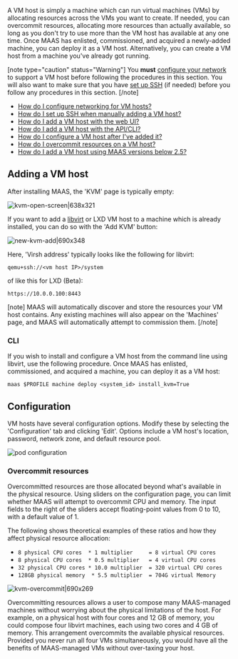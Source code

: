 A VM host is simply a machine which can run virtual machines (VMs) by allocating  resources across the VMs you want to create.  If needed, you can overcommit resources, allocating more resources than actually available, so long as you don't try to use more than the VM host has available at any one time. Once MAAS has enlisted, commissioned, and acquired a newly-added machine, you can deploy it as a VM host.  Alternatively, you can create a VM host from a machine you've already got running.

[note type="caution" status="Warning"]
You **must** [configure your network](/t/vm-host-networking/1526) to support a VM host before following the procedures in this section.  You will also want to make sure that you have [set up SSH](/t/vm-host-networking/1526#heading--set-up-ssh) (if needed) before you follow any procedures in this section. 
[/note]

* [How do I configure networking for VM hosts?](/t/vm-host-networking/1526)
* [How do I set up SSH when manually adding a VM host?](/t/vm-host-networking/1526#heading--set-up-ssh)
* [How do I add a VM host with the web UI?](/t/intro-to-vm-hosts-2-8-draft/1549#heading--adding-a-vm-host)
* [How do I add a VM host with the API/CLI?](/t/intro-to-vm-hosts-2-8-draft/1549#heading--adding-a-vm-host-cli)
* [How do I configure a VM host after I've added it?](/t/intro-to-vm-hosts-2-8-draft/1549#heading--configuration)
* [How do I overcommit resources on a VM host?](/t/intro-to-vm-hosts-2-8-draft/1549#heading--overcommit-resources)
* [How do I add a VM host using MAAS versions below 2.5?](https://old-docs.maas.io/2.5/en/manage-kvm-add-host)


<h2 id="heading--adding-a-vm-host">Adding a VM host</h2>

After installing MAAS, the 'KVM' page is typically empty:

![kvm-open-screen|638x321](https://discourse.maas.io/uploads/default/original/1X/fa0cc573f34cb23ca0ac026e97ef5b618ff1fed3.jpeg) 

If you want to add a [libvirt](https://ubuntu.com/server/docs/virtualization-libvirt) or LXD VM host to a machine which is already installed, you can do so with the 'Add KVM' button:

![new-kvm-add|690x348](https://discourse.maas.io/uploads/default/optimized/1X/197ae57b89b32546cf054fff49452f9025354af8_2_690x348.jpeg) 

Here, 'Virsh address' typically looks like the following for libvirt:

    qemu+ssh://<vm host IP>/system

of like this for LXD (Beta):

    https://10.0.0.100:8443

[note]
MAAS will automatically discover and store the resources your VM host contains. Any existing machines will also appear on the 'Machines' page, and MAAS will automatically attempt to commission them.
[/note]

<h3 id="heading--adding-a-vm-host-cli">CLI</h3>

If you wish to install and configure a VM host from the command line using libvirt, use the following procedure.  Once MAAS has enlisted, commissioned, and acquired a machine, you can deploy it as a VM host:

    maas $PROFILE machine deploy <system_id> install_kvm=True

<h2 id="heading--configuration">Configuration</h2>

VM hosts have several configuration options. Modify these by selecting the 'Configuration' tab and clicking 'Edit'. Options include a VM host's location, password, network zone, and default resource pool.

![pod configuration](https://discourse.maas.io/uploads/default/original/1X/e6f9b3effcc9e4f44a09836cf6185449410bae7f.png)

<h3 id="heading--overcommit-resources">Overcommit resources</h3>

Overcommitted resources are those allocated beyond what's available in the physical resource. Using sliders on the configuration page, you can limit whether MAAS will attempt to overcommit CPU and memory. The input fields to the right of the sliders accept floating-point values from 0 to 10, with a default value of 1.

The following shows theoretical examples of these ratios and how they affect physical resource allocation:

-   `8 physical CPU cores  * 1 multiplier     = 8 virtual CPU cores`
-   `8 physical CPU cores  * 0.5 multiplier   = 4 virtual CPU cores`
-   `32 physical CPU cores * 10.0 multiplier  = 320 virtual CPU cores`
-   `128GB physical memory  * 5.5 multiplier  = 704G virtual Memory`

![kvm-overcommit|690x269](https://discourse.maas.io/uploads/default/optimized/1X/27a8f21392af3d29a500e33f99e1f79c578cf29c_2_690x269.jpeg) 

Overcommitting resources allows a user to compose many MAAS-managed machines without worrying about the physical limitations of the host. For example, on a physical host with four cores and 12 GB of memory, you could compose four libvirt machines, each using two cores and 4 GB of memory.  This arrangement overcommits the available physical resources. Provided you never run all four VMs simultaneously, you would have all the benefits of MAAS-managed VMs without over-taxing your host.